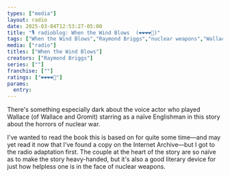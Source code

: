 ```yaml
---
types: ["media"]
layout: radio
date: 2025-03-04T12:53:27-05:00
title: "🎙️ radioblog: When the Wind Blows  (❤️❤️❤️❤️🖤)"
tags: ["When the Wind Blows","Raymond Briggs","nuclear weapons","Wallace and Gromit","radio"]
media: ["radio"]
titles: ["When the Wind Blows"]
creators: ["Raymond Briggs"]
series: [""]
franchise: [""]
ratings: ["❤️❤️❤️❤️🖤"]
params:
  entry: 
---
```


There's something especially dark about the voice actor who played Wallace (of Wallace and Gromit) starring as a naïve Englishman in this story about the horrors of nuclear war.

I've wanted to read the book this is based on for quite some time—and may yet read it now that I've found a copy on the Internet Archive—but I got to the radio adaptation first. The couple at the heart of the story are so naïve as to make the story heavy-handed, but it's also a good literary device for just how helpless one is in the face of nuclear weapons.
